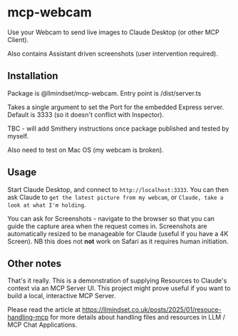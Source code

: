 # mcp-webcam

Use your Webcam to send live images to Claude Desktop (or other MCP Client). 

Also contains Assistant driven screenshots (user intervention required).

## Installation

Package is @llmindset/mcp-webcam. Entry point is /dist/server.ts

Takes a single argument to set the Port for the embedded Express server. Default is 3333 (so it doesn't conflict with Inspector).

TBC - will add Smithery instructions once package published and tested by myself.

Also need to test on Mac OS (my webcam is broken).

## Usage

Start Claude Desktop, and connect to `http://localhost:3333`. You can then ask Claude to `get the latest picture from my webcam`, or `Claude, take a look at what I'm holding`.

You can ask for Screenshots - navigate to the browser so that you can guide the capture area when the request comes in. Screenshots are automatically resized to be manageable for Claude (useful if you have a 4K Screen). NB this does not **not** work on Safari as it requires human initiation.

## Other notes

That's it really. This is a demonstration of supplying Resources to Claude's context via an MCP Server UI. This project might prove useful if you want to build a local, interactive MCP Server.

Please read the article at https://llmindset.co.uk/posts/2025/01/resouce-handling-mcp for more details about handling files and resources in LLM / MCP Chat Applications.
